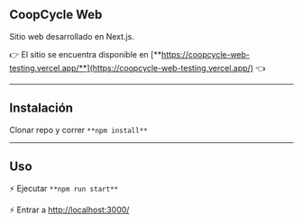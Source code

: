 ## CoopCycle Web

Sitio web desarrollado en Next.js.

👉 El sitio se encuentra disponible en [**https://coopcycle-web-testing.vercel.app/**](https://coopcycle-web-testing.vercel.app/) 👈

---

## Instalación

Clonar repo y correr `**npm install**`

---

## Uso

⚡ Ejecutar `**npm run start**`

⚡ Entrar a [http://localhost:3000/](http://localhost:3000/)